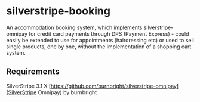 silverstripe-booking
====================

An accommodation booking system, which implements silverstripe-omnipay for credit card payments through DPS (Payment Express) - could easily be extended to use for appointments (hairdressing etc) or used to sell single products, one by one, without the implementation of a shopping cart system.

## Requirements
SilverStripe 3.1 X
[https://github.com/burnbright/silverstripe-omnipay](SilverStripe Omnipay) by burnbright
